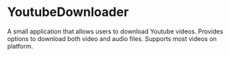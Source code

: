 # YoutubeDownloader
A small application that allows users to download Youtube videos. Provides options to download both video and audio files. Supports most videos on platform. 
